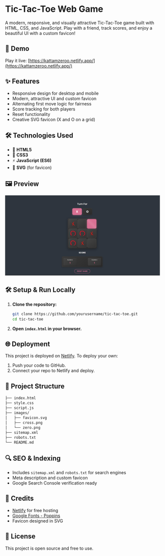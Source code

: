 # Tic-Tac-Toe Web Game

A modern, responsive, and visually attractive Tic-Tac-Toe game built with HTML, CSS, and JavaScript. Play with a friend, track scores, and enjoy a beautiful UI with a custom favicon!

## 🚀 Demo
Play it live: [https://kattamzeroo.netlify.app/](https://kattamzeroo.netlify.app/)

## ✨ Features
- Responsive design for desktop and mobile
- Modern, attractive UI and custom favicon
- Alternating first move logic for fairness
- Score tracking for both players
- Reset functionality
- Creative SVG favicon (X and O on a grid)

## 🛠️ Technologies Used
- 📝 **HTML5**
- 🎨 **CSS3**
- ⚡ **JavaScript (ES6)**
- 🔷 **SVG** (for favicon)

## 🖼️ Preview
![Game Screenshot](images/preview.png) <!-- Add a screenshot if available -->

## 🛠️ Setup & Run Locally
1. **Clone the repository:**
   ```bash
   git clone https://github.com/yourusername/tic-tac-toe.git
   cd tic-tac-toe
   ```
2. **Open `index.html` in your browser.**

## 🌐 Deployment
This project is deployed on [Netlify](https://www.netlify.com/). To deploy your own:
1. Push your code to GitHub.
2. Connect your repo to Netlify and deploy.

## 📁 Project Structure
```
├── index.html
├── style.css
├── script.js
├── images/
│   ├── favicon.svg
│   ├── cross.png
│   └── zero.png
├── sitemap.xml
├── robots.txt
└── README.md
```

## 🔍 SEO & Indexing
- Includes `sitemap.xml` and `robots.txt` for search engines
- Meta description and custom favicon
- Google Search Console verification ready

## 🙏 Credits
- [Netlify](https://www.netlify.com/) for free hosting
- [Google Fonts - Poppins](https://fonts.google.com/specimen/Poppins)
- Favicon designed in SVG

## 📄 License
This project is open source and free to use. 
